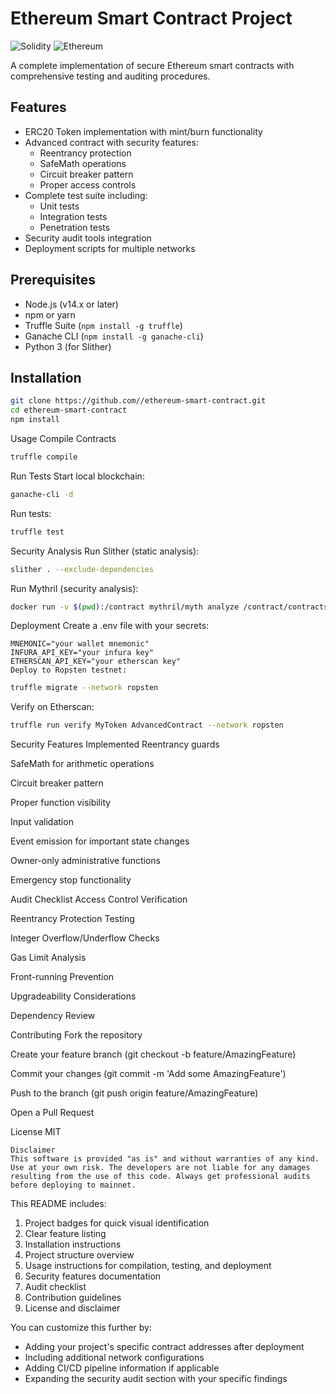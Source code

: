 # Ethereum Smart Contract Project

![Solidity](https://img.shields.io/badge/Solidity-%23363636.svg?style=for-the-badge&logo=solidity&logoColor=white)
![Ethereum](https://img.shields.io/badge/Ethereum-3C3C3D?style=for-the-badge&logo=Ethereum&logoColor=white)

A complete implementation of secure Ethereum smart contracts with comprehensive testing and auditing procedures.

## Features

- ERC20 Token implementation with mint/burn functionality
- Advanced contract with security features:
  - Reentrancy protection
  - SafeMath operations
  - Circuit breaker pattern
  - Proper access controls
- Complete test suite including:
  - Unit tests
  - Integration tests
  - Penetration tests
- Security audit tools integration
- Deployment scripts for multiple networks

## Prerequisites

- Node.js (v14.x or later)
- npm or yarn
- Truffle Suite (`npm install -g truffle`)
- Ganache CLI (`npm install -g ganache-cli`)
- Python 3 (for Slither)

## Installation

```bash
git clone https://github.com//ethereum-smart-contract.git
cd ethereum-smart-contract
npm install
```

Usage
Compile Contracts

```bash
truffle compile
```
Run Tests
Start local blockchain:

```bash
ganache-cli -d
```
Run tests:

```bash
truffle test
```
Security Analysis
Run Slither (static analysis):

```bash
slither . --exclude-dependencies
```
Run Mythril (security analysis):

```bash
docker run -v $(pwd):/contract mythril/myth analyze /contract/contracts/AdvancedContract.sol
```
Deployment
Create a .env file with your secrets:
```
MNEMONIC="your wallet mnemonic"
INFURA_API_KEY="your infura key"
ETHERSCAN_API_KEY="your etherscan key"
Deploy to Ropsten testnet:
```

```bash
truffle migrate --network ropsten
```
Verify on Etherscan:

```bash
truffle run verify MyToken AdvancedContract --network ropsten
```
Security Features Implemented
Reentrancy guards

SafeMath for arithmetic operations

Circuit breaker pattern

Proper function visibility

Input validation

Event emission for important state changes

Owner-only administrative functions

Emergency stop functionality

Audit Checklist
Access Control Verification

Reentrancy Protection Testing

Integer Overflow/Underflow Checks

Gas Limit Analysis

Front-running Prevention

Upgradeability Considerations

Dependency Review

Contributing
Fork the repository

Create your feature branch (git checkout -b feature/AmazingFeature)

Commit your changes (git commit -m 'Add some AmazingFeature')

Push to the branch (git push origin feature/AmazingFeature)

Open a Pull Request

License
MIT
```
Disclaimer
This software is provided "as is" and without warranties of any kind. Use at your own risk. The developers are not liable for any damages resulting from the use of this code. Always get professional audits before deploying to mainnet.
```

This README includes:

1. Project badges for quick visual identification
2. Clear feature listing
3. Installation instructions
4. Project structure overview
5. Usage instructions for compilation, testing, and deployment
6. Security features documentation
7. Audit checklist
8. Contribution guidelines
9. License and disclaimer

You can customize this further by:
- Adding your project's specific contract addresses after deployment
- Including additional network configurations
- Adding CI/CD pipeline information if applicable
- Expanding the security audit section with your specific findings
